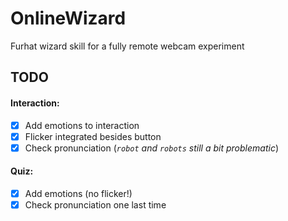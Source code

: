 # OnlineWizard
Furhat wizard skill for a fully remote webcam experiment

## TODO

#### Interaction:
- [x] Add emotions to interaction
- [x] Flicker integrated besides button
- [x] Check pronunciation (*`robot` and `robots` still a bit problematic*)

#### Quiz:
- [x] Add emotions (no flicker!)
- [x] Check pronunciation one last time
